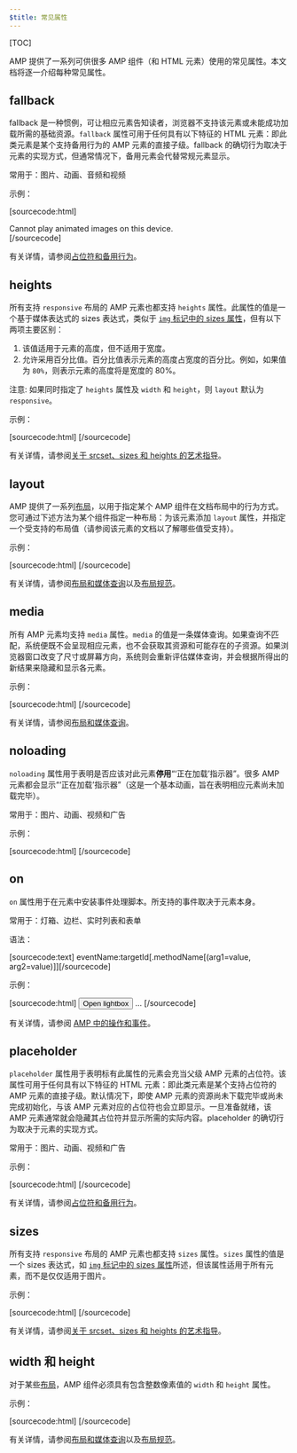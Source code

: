 ```yaml
---
$title: 常见属性
---
```


[TOC]

AMP 提供了一系列可供很多 AMP 组件（和 HTML 元素）使用的常见属性。本文档将逐一介绍每种常见属性。

## fallback

fallback 是一种惯例，可让相应元素告知读者，浏览器不支持该元素或未能成功加载所需的基础资源。`fallback` 属性可用于任何具有以下特征的 HTML 元素：即此类元素是某个支持备用行为的 AMP 元素的直接子级。fallback 的确切行为取决于元素的实现方式，但通常情况下，备用元素会代替常规元素显示。

常用于：图片、动画、音频和视频

示例：

[sourcecode:html]
<amp-anim src="animated.gif" width="466" height="355" layout="responsive" >

  <div fallback>Cannot play animated images on this device.</div>
</amp-anim>
[/sourcecode]

有关详情，请参阅[占位符和备用行为](../../../documentation/guides-and-tutorials/develop/style_and_layout/placeholders.md)。

## heights

所有支持 `responsive` 布局的 AMP 元素也都支持 `heights` 属性。此属性的值是一个基于媒体表达式的 sizes 表达式，类似于 [`img` 标记中的 sizes 属性](https://developer.mozilla.org/zh_CN/docs/Web/HTML/Element/img)，但有以下两项主要区别：

1. 该值适用于元素的高度，但不适用于宽度。
2. 允许采用百分比值。百分比值表示元素的高度占宽度的百分比。例如，如果值为 `80%`，则表示元素的高度将是宽度的 80%。

注意: 如果同时指定了 `heights` 属性及 `width` 和 `height`，则 `layout` 默认为 `responsive`。

示例：

[sourcecode:html]
<amp-img src="amp.png"
    width="320" height="256"
    heights="(min-width:500px) 200px, 80%">
</amp-img>
[/sourcecode]

有关详情，请参阅[关于 srcset、sizes 和 heights 的艺术指导](../../../documentation/guides-and-tutorials/develop/style_and_layout/art_direction.md)。

## layout

AMP 提供了一系列[布局](../../../documentation/guides-and-tutorials/develop/style_and_layout/control_layout.md#the-layout-attribute)，以用于指定某个 AMP 组件在文档布局中的行为方式。您可通过下述方法为某个组件指定一种布局：为该元素添加 `layout` 属性，并指定一个受支持的布局值（请参阅该元素的文档以了解哪些值受支持）。

示例：

[sourcecode:html]
<amp-img src="/img/amp.jpg"
    width="1080"
    height="610"
    layout="responsive"
    alt="an image">
</amp-img>
[/sourcecode]

有关详情，请参阅[布局和媒体查询](../../../documentation/guides-and-tutorials/develop/style_and_layout/control_layout.md)以及[布局规范](amp-html-layout/index.md)。

## media <a name="media"></a>

所有 AMP 元素均支持 `media` 属性。`media` 的值是一条媒体查询。如果查询不匹配，系统便既不会呈现相应元素，也不会获取其资源和可能存在的子资源。如果浏览器窗口改变了尺寸或屏幕方向，系统则会重新评估媒体查询，并会根据所得出的新结果来隐藏和显示各元素。

示例：

[sourcecode:html]
<amp-img
    media="(min-width: 650px)"
    src="wide.jpg"
    width="466"
    height="355" layout="responsive"></amp-img>
<amp-img
    media="(max-width: 649px)"
    src="narrow.jpg"
    width="527"
    height="193" layout="responsive"></amp-img>
[/sourcecode]

有关详情，请参阅[布局和媒体查询](../../../documentation/guides-and-tutorials/develop/style_and_layout/control_layout.md#element-media-queries)。

## noloading

`noloading` 属性用于表明是否应该对此元素**停用**“‘正在加载’指示器”。很多 AMP 元素都会显示“‘正在加载’指示器”（这是一个基本动画，旨在表明相应元素尚未加载完毕）。

常用于：图片、动画、视频和广告

示例：

[sourcecode:html]
<amp-img src="card.jpg"
    noloading
    height="190"
    width="297"
    layout="responsive">
</amp-img>
[/sourcecode]

## on

`on` 属性用于在元素中安装事件处理脚本。所支持的事件取决于元素本身。

常用于：灯箱、边栏、实时列表和表单

语法：

[sourcecode:text]
eventName:targetId[.methodName[(arg1=value, arg2=value)]][/sourcecode]

示例：

[sourcecode:html]
<button on="tap:my-lightbox">Open lightbox</button>
<amp-lightbox id="my-lightbox" layout="nodisplay">
...
</amp-lightbox>
[/sourcecode]

有关详情，请参阅 [AMP 中的操作和事件](https://github.com/ampproject/amphtml/blob/master/spec/amp-actions-and-events.md)。

## placeholder

`placeholder` 属性用于表明标有此属性的元素会充当父级 AMP 元素的占位符。该属性可用于任何具有以下特征的 HTML 元素：即此类元素是某个支持占位符的 AMP 元素的直接子级。默认情况下，即使 AMP 元素的资源尚未下载完毕或尚未完成初始化，与该 AMP 元素对应的占位符也会立即显示。一旦准备就绪，该 AMP 元素通常就会隐藏其占位符并显示所需的实际内容。placeholder 的确切行为取决于元素的实现方式。

常用于：图片、动画、视频和广告

示例：

[sourcecode:html]
<amp-anim src="animated.gif" width="466" height="355" layout="responsive">
<amp-img placeholder src="preview.png" layout="fill"></amp-img>
</amp-anim>
[/sourcecode]

有关详情，请参阅[占位符和备用行为](../../../documentation/guides-and-tutorials/develop/style_and_layout/placeholders.md)。

## sizes

所有支持 `responsive` 布局的 AMP 元素也都支持 `sizes` 属性。`sizes` 属性的值是一个 sizes 表达式，如 [`img` 标记中的 sizes 属性](https://developer.mozilla.org/zh_CN/docs/Web/HTML/Element/img)所述，但该属性适用于所有元素，而不是仅仅适用于图片。

示例：

[sourcecode:html]
<amp-img src="amp.png"
    width="400" height="300"
    layout="responsive"
    sizes="(min-width: 320px) 320px, 100vw">
</amp-img>
[/sourcecode]

有关详情，请参阅[关于 srcset、sizes 和 heights 的艺术指导](../../../documentation/guides-and-tutorials/develop/style_and_layout/art_direction.md)。

## width 和 height

对于某些[布局](../../../documentation/guides-and-tutorials/develop/style_and_layout/control_layout.md#the-layout-attribute)，AMP 组件必须具有包含整数像素值的 `width` 和 `height` 属性。

示例：

[sourcecode:html]
<amp-anim width="245"
    height="300"
    src="/img/cat.gif"
    alt="cat animation">
</amp-anim>
[/sourcecode]

有关详情，请参阅[布局和媒体查询](../../../documentation/guides-and-tutorials/develop/style_and_layout/control_layout.md)以及[布局规范](amp-html-layout/index.md)。
